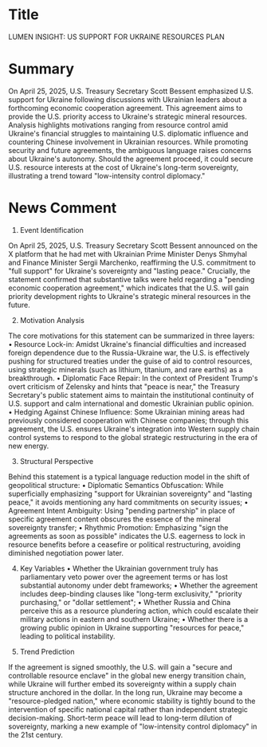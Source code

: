 # Title
LUMEN INSIGHT: US SUPPORT FOR UKRAINE RESOURCES PLAN

# Summary
On April 25, 2025, U.S. Treasury Secretary Scott Bessent emphasized U.S. support for Ukraine following discussions with Ukrainian leaders about a forthcoming economic cooperation agreement. This agreement aims to provide the U.S. priority access to Ukraine's strategic mineral resources. Analysis highlights motivations ranging from resource control amid Ukraine's financial struggles to maintaining U.S. diplomatic influence and countering Chinese involvement in Ukrainian resources. While promoting security and future agreements, the ambiguous language raises concerns about Ukraine's autonomy. Should the agreement proceed, it could secure U.S. resource interests at the cost of Ukraine's long-term sovereignty, illustrating a trend toward "low-intensity control diplomacy."

# News Comment
1. Event Identification

On April 25, 2025, U.S. Treasury Secretary Scott Bessent announced on the X platform that he had met with Ukrainian Prime Minister Denys Shmyhal and Finance Minister Sergii Marchenko, reaffirming the U.S. commitment to "full support" for Ukraine's sovereignty and "lasting peace." Crucially, the statement confirmed that substantive talks were held regarding a "pending economic cooperation agreement," which indicates that the U.S. will gain priority development rights to Ukraine's strategic mineral resources in the future.

2. Motivation Analysis

The core motivations for this statement can be summarized in three layers:
   • Resource Lock-in: Amidst Ukraine's financial difficulties and increased foreign dependence due to the Russia-Ukraine war, the U.S. is effectively pushing for structured treaties under the guise of aid to control resources, using strategic minerals (such as lithium, titanium, and rare earths) as a breakthrough.
   • Diplomatic Face Repair: In the context of President Trump's overt criticism of Zelensky and hints that "peace is near," the Treasury Secretary's public statement aims to maintain the institutional continuity of U.S. support and calm international and domestic Ukrainian public opinion.
   • Hedging Against Chinese Influence: Some Ukrainian mining areas had previously considered cooperation with Chinese companies; through this agreement, the U.S. ensures Ukraine's integration into Western supply chain control systems to respond to the global strategic restructuring in the era of new energy.

3. Structural Perspective

Behind this statement is a typical language reduction model in the shift of geopolitical structure:
   • Diplomatic Semantics Obfuscation: While superficially emphasizing "support for Ukrainian sovereignty" and "lasting peace," it avoids mentioning any hard commitments on security issues;
   • Agreement Intent Ambiguity: Using "pending partnership" in place of specific agreement content obscures the essence of the mineral sovereignty transfer;
   • Rhythmic Promotion: Emphasizing "sign the agreements as soon as possible" indicates the U.S. eagerness to lock in resource benefits before a ceasefire or political restructuring, avoiding diminished negotiation power later.

4. Key Variables
   • Whether the Ukrainian government truly has parliamentary veto power over the agreement terms or has lost substantial autonomy under debt frameworks;
   • Whether the agreement includes deep-binding clauses like "long-term exclusivity," "priority purchasing," or "dollar settlement";
   • Whether Russia and China perceive this as a resource plundering action, which could escalate their military actions in eastern and southern Ukraine;
   • Whether there is a growing public opinion in Ukraine supporting "resources for peace," leading to political instability.

5. Trend Prediction

If the agreement is signed smoothly, the U.S. will gain a "secure and controllable resource enclave" in the global new energy transition chain, while Ukraine will further embed its sovereignty within a supply chain structure anchored in the dollar. In the long run, Ukraine may become a "resource-pledged nation," where economic stability is tightly bound to the intervention of specific national capital rather than independent strategic decision-making. Short-term peace will lead to long-term dilution of sovereignty, marking a new example of "low-intensity control diplomacy" in the 21st century.

